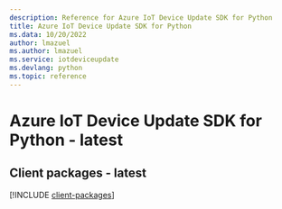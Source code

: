 ```yaml
---
description: Reference for Azure IoT Device Update SDK for Python
title: Azure IoT Device Update SDK for Python
ms.data: 10/20/2022
author: lmazuel
ms.author: lmazuel
ms.service: iotdeviceupdate
ms.devlang: python
ms.topic: reference
---
```

# Azure IoT Device Update SDK for Python - latest

## Client packages - latest
[!INCLUDE [client-packages](iot-device-update-client-index.md)]